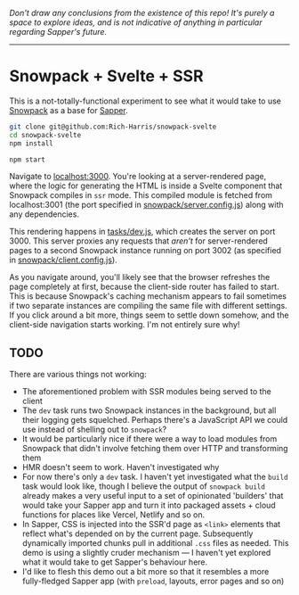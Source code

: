 *Don't draw any conclusions from the existence of this repo! It's purely a space to explore ideas, and is not indicative of anything in particular regarding Sapper's future.*

---

# Snowpack + Svelte + SSR

This is a not-totally-functional experiment to see what it would take to use [Snowpack](https://www.snowpack.dev/) as a base for [Sapper](https://sapper.svelte.dev).

```bash
git clone git@github.com:Rich-Harris/snowpack-svelte
cd snowpack-svelte
npm install

npm start
```

Navigate to [localhost:3000](http://localhost:3000). You're looking at a server-rendered page, where the logic for generating the HTML is inside a Svelte component that Snowpack compiles in `ssr` mode. This compiled module is fetched from localhost:3001 (the port specified in [snowpack/server.config.js](snowpack/server.config.js)) along with any dependencies.

This rendering happens in [tasks/dev.js](tasks/dev.js), which creates the server on port 3000. This server proxies any requests that *aren't* for server-rendered pages to a second Snowpack instance running on port 3002 (as specified in [snowpack/client.config.js](snowpack/client.config.js)).

As you navigate around, you'll likely see that the browser refreshes the page completely at first, because the client-side router has failed to start. This is because Snowpack's caching mechanism appears to fail sometimes if two separate instances are compiling the same file with different settings. If you click around a bit more, things seem to settle down somehow, and the client-side navigation starts working. I'm not entirely sure why!


## TODO

There are various things not working:

* The aforementioned problem with SSR modules being served to the client
* The `dev` task runs two Snowpack instances in the background, but all their logging gets squelched. Perhaps there's a JavaScript API we could use instead of shelling out to `snowpack`?
* It would be particularly nice if there were a way to load modules from Snowpack that didn't involve fetching them over HTTP and transforming them
* HMR doesn't seem to work. Haven't investigated why
* For now there's only a `dev` task. I haven't yet investigated what the `build` task would look like, though I believe the output of `snowpack build` already makes a very useful input to a set of opinionated 'builders' that would take your Sapper app and turn it into packaged assets + cloud functions for places like Vercel, Netlify and so on.
* In Sapper, CSS is injected into the SSR'd page as `<link>` elements that reflect what's depended on by the current page. Subsequently dynamically imported chunks pull in additional `.css` files as needed. This demo is using a slightly cruder mechanism — I haven't yet explored what it would take to get Sapper's behaviour here.
* I'd like to flesh this demo out a bit more so that it resembles a more fully-fledged Sapper app (with `preload`, layouts, error pages and so on)
